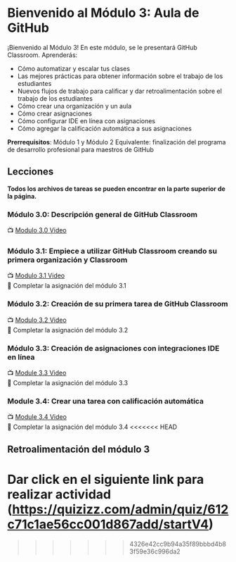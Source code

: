 # Bienvenido al Módulo 3: Aula de GitHub

¡Bienvenido al Módulo 3! En este módulo, se le presentará GitHub Classroom. Aprenderás:
- Cómo automatizar y escalar tus clases
- Las mejores prácticas para obtener información sobre el trabajo de los estudiantes
- Nuevos flujos de trabajo para calificar y dar retroalimentación sobre el trabajo de los estudiantes
- Cómo crear una organización y un aula
- Cómo crear asignaciones
- Cómo configurar IDE en línea con asignaciones
- Cómo agregar la calificación automática a sus asignaciones

**Prerrequisitos**: Módulo 1 y Módulo 2
Equivalente: finalización del programa de desarrollo profesional para maestros de GitHub

## Lecciones
**Todos los archivos de tareas se pueden encontrar en la parte superior de la página.**

### Módulo 3.0: Descripción general de GitHub Classroom
📺  [ Modulo 3.0 Video](https://youtu.be/CXacEwR9trw)  

### Módulo 3.1: Empiece a utilizar GitHub Classroom creando su primera organización y Classroom
📺  [ Modulo 3.1 Video](https://www.youtube.com/watch?v=KXWXg68KpTY)  
:notebook: Completar la asignación del módulo 3.1

### Módulo 3.2: Creación de su primera tarea de GitHub Classroom
📺  [ Modulo 3.2 Video](https://youtu.be/KXWXg68KpTY?t=485)  
:notebook: Completar la asignación del módulo 3.2

### Módulo 3.3: Creación de asignaciones con integraciones IDE en línea
📺  [ Module 3.3 Video](https://youtu.be/KXWXg68KpTY?t=944)  
:notebook: Completar la asignación del módulo 3.3

### Module 3.4: Crear una tarea con calificación automática
📺  [ Module 3.4 Video](https://www.youtube.com/watch?v=mwCZRVJhH60)  
:notebook: Completar la asignación del módulo 3.4
<<<<<<< HEAD

## Retroalimentación del módulo 3
Dar click en el siguiente link para realizar actividad (https://quizizz.com/admin/quiz/612c71c1ae56cc001d867add/startV4)
=======
>>>>>>> 4326e42cc9b94a35f89bbbd4b83f59e36c996da2
